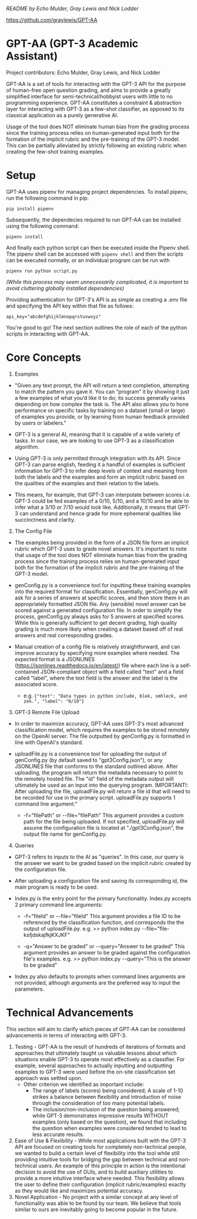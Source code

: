 _README by Echo Mulder, Gray Lewis and Nick Lodder_

https://github.com/graylewis/GPT-AA

# GPT-AA (GPT-3 Academic Assistant)

Project contributors: Echo Mulder, Gray Lewis, and Nick Lodder

GPT-AA is a set of tools for interacting with the GPT-3 API for the purpose of human-free open question grading, and aims to provide a greatly simplified interface for semi-technical/hobbyist users with little to no programming experience. GPT-AA constitutes a constraint & abstraction layer for interacting with GPT-3 as a few-shot classifier, as opposed to its classical application as a purely generative AI.

Usage of the tool does NOT eliminate human bias from the grading process since the training process relies on human-generated input both for the formation of the implicit rubric and the pre-training of the GPT-3 model. This can be partially alleviated by strictly following an existing rubric when creating the few-shot training examples.

# Setup

GPT-AA uses pipenv for managing project dependencies. To install pipenv, run the following command in pip:

```pip install pipenv```

Subsequently, the dependecies required to run GPT-AA can be installed using the following command:

```pipenv install```

And finally each python script can then be executed inside the Pipenv shell. The pipenv shell can be accessed with ```pipenv shell``` and then the scripts can be executed normally, or an individual program can be run with

```pipenv run python script.py```

_(While this process may seem unnecessarily complicated, it is important to avoid cluttering globally installed dependencies)_

Providing authentication for GPT-3's API is as simple as creating a .env file and specifying the API key within that file as follows:

  ```api_key="abcdefghijklmnopqrstuvwxyz"```

You're good to go! The next section outlines the role of each of the python scripts in interacting with GPT-AA. 

# Core Concepts

1. Examples
  * "Given any text prompt, the API will return a text completion, attempting to match the pattern you gave it. You can “program” it by showing it just a few examples of what you’d like it to do; its success generally varies depending on how complex the task is. The API also allows you to hone performance on specific tasks by training on a dataset (small or large) of examples you provide, or by learning from human feedback provided by users or labelers."

  * GPT-3 is a general AI, meaning that it is capable of a wide variety of tasks. In our case, we are looking to use GPT-3 as a classification algorithm. 

  * Using GPT-3 is only permitted through integration with its API. Since GPT-3 can parse english, feeding it a handful of examples is sufficient
  information for GPT-3 to infer deep levels of context and meaning from both the labels and the examples and form an implicit rubric based on the qualities of the examples and their relation to the labels.

  * This means, for example, that GPT-3 can interpolate between scores i.e. GPT-3 could be fed examples of a 0/10, 5/10, and a 10/10 and be able to infer what a 3/10 or 7/10 would look like. Additionally, it means that GPT-3 can understand and hence grade for more ephemeral qualities like succinctness and clarity. 
  
2. The Config File
  * The examples being provided in the form of a JSON file form an implicit rubric which GPT-3 uses to grade novel answers. It's important to note that usage of the tool does NOT eliminate human bias from the grading process since the training process relies on human-generated input both for the formation of the implicit rubric and the pre-training of the GPT-3 model. 

  * genConfig.py is a convenience tool for inputting these training examples into the required format for classification. Essentially, genConfig.py will ask for a series of answers at specific scores, and then store them in an appropriately formatted JSON file. Any (sensible) novel answer can be scored against a generated configuration file. In order to simplify the process, genConfig.py always asks for 5 answers at specified scores. While this is generally sufficient to get decent grading, high quality grading is much more likely when creating a dataset based off of real answers and real corresponding grades. 

  * Manual creation of a config file is relatively straightforward, and can improve accuracy by specifying more examples where needed. The expected format is a JSONLINES (https://jsonlines.readthedocs.io/en/latest/) file where each line is a self-contained JSON-compliant object with a field called "text" and a field called "label", where the text field is the answer and the label is the associated score. 
    * e.g. ```{"text": "Data types in python include, blek, smhleck, and zek.", "label": "0/10"}```

3. GPT-3 Remote File Upload
  * In order to maximize accuracy, GPT-AA uses GPT-3's most advanced classification model, which requires the examples to be stored remotely on the OpenAI server. The file outputted by genConfig.py is formatted in line with OpenAI's standard.

  * uploadFile.py is a convenience tool for uploading the output of genConfig.py (by default saved to "gpt3Config.json"), or any JSONLINES file that conforms to the standard outlined above. After uploading, the program will return the metadata necessary to point to the remotely hosted file. The "id" field of the metadata output will ultimately be used as an input into the querying program. IMPORTANT!: After uploading the file, uploadFile.py will return a file id that will need to be recorded for use in the primary script. uploadFile.py supports 1 command line argument:"

    * -f="filePath" or --file="filePath"
    This argument provides a custom path for the file being uploaded. If not specified, uploadFile.py will assume the configuration file is located at "./gpt3Config.json", the output file name for genConfig.py.

4. Queries
  * GPT-3 refers to inputs to the AI as "queries". In this case, our query is the answer we want to be graded based on the implicit rubric created by the configuration file. 

  * After uploading a configuration file and saving its corresponding id, the main program is ready to be used.

  * Index.py is the entry point for the primary functionality. Index.py accepts 2 primary command line arguments:
    
    * -f="fileId" or --file="fileId"
    This argument provides a file ID to be referenced by the classification function, and corresponds the the output of uploadFile.py.
    e.g. >> python index.py --file="file-ksfjdskajfkjKXJKF"

    * -q="Answer to be graded" or --query="Answer to be graded"
    This argument provides an answer to be graded against the configuration file's examples. 
    e.g. >> python index.py --query="This is the answer to be graded"

  * Index.py also defaults to prompts when command lines arguments are not provided, although arguments are the preferred way to input the parameters.

# Technical Advancements

This section will aim to clarify which pieces of GPT-AA can be considered advancements in terms of interacting with GPT-3. 

1. Testing - GPT-AA is the result of hundreds of iterations of formats and approaches that ultimately taught us valuable lessons about which situations enable GPT-3 to operate most effectively as a classifier. For example, several approaches to actually inputting and outputting examples to GPT-3 were used before the on-site classification set approach was settled upon.
    * Other criterion we identified as important include:
      * The range of labels (scores) being considered; A scale of 1-10 strikes a balance between flexibility and introduction of noise through the consideration of too many potential labels. 
      * The inclusion/non-inclusion of the question being answered; while GPT-3 demonstrates impressive results WITHOUT examples (only based on the question), we found that including the question when examples were considered tended to lead to less accurate results.
2. Ease of Use & Flexibility - While most applications built with the GPT-3 API are focused on creating tools for completely non-technical people, we wanted to build a certain level of flexibility into the tool while still providing intuitive tools for bridging the gap between technical and non-technical users. An example of this principle in action is the intentional decision to avoid the use of GUIs, and to build auxiliary utilities to provide a more intuitive interface where needed. This flexibility allows the user to define their configuration (implicit rubric/examples) exactly as they would like and maximizes potential accuracy.
3. Novel Application - No project with a similar concept at any level of functionality was able to be found by our team. We believe that tools similar to ours are inevitably going to become popular in the future.
